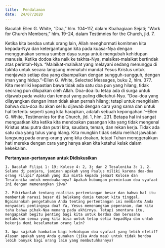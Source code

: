 ```yaml
---
title:  Pendalaman
date:  24/07/2020
---
```


Bacalah Ellen G. White, “Doa,” hlm. 104–117, dalam Kbahagiaan Sejati; “Work for Church Members,” hlm. 19–24, dalam Testimnies for the Church, jld. 7.

Ketika kita berdoa untuk orang lain, Allah menghormati komitmen kita kepada-Nya dan ketergantungan kita pada kuasa-Nya dengan menggunakan semua sumber daya surga untuk mengubah kehidupan manusia. Ketika dodoa kita naik ke takhta-Nya, malaikat-malaikat bertindak atas perintah-Nya. “Malaikat-malaikat yang melayani sedang menunggu di takhta untuk secara langsung mematuhi mandat Yesus Kristus untuk menjawab setiap doa yang disampaikan dengan sungguh-sungguh, dengan iman yang hidup.”–Ellen G. White, Selected Messages, buku 2, hlm. 377. Kita memiliki kepastian bawa tidak ada satu doa pun yang hilang, tidak seorang pun dilupakan oleh Allah. Doa-doa itu tetap ada di surga untuk dijawab pada waktu dan tempat yang paling diketahui-Nya. “Doa-doa yang dilayangkan dengan iman tidak akan pernah hilang; tetapi untuk mengklaim bahwa doa-doa itu akan sel   lu dijawab dengan cara yang sama dan untuk hal tertentu seperti yang kita harapkan, adalah sebuah kepongahan.”–Ellen G. White, Testimonies for the Church, jld. 1, hlm. 231. Betapa hal ini sangat menguatkan kita ketika kita mendoakan pasangan kita yang tidak mengenal Kristus atau putra dan putri kita, saudara, teman, dan rekan kerja. Tidak ada satu doa yang tulus yang hlang. Kita mungkin tidak selalu melihat jawaban langsung pada orang-orang yang kita doakan, tetapi Tuhan menggerakkan hati mereka dengan cara yang hanya akan kita ketahui kelak dalam kekekalan.

**Pertanyaan-pertanyaan untuk Didiskusikan**

`1.	Bacalah Filipi 1: 19; Kolose 4: 2, 3; dan 2 Tesalonika 3: 1, 2. Selama di penjara, jaminan apakah yang Paulus miliki karena doa-doa orang Filipi? Apakah yang dia minta kepada jemaat Kolose dan Tesalonika untuk mendoakannya? Apakah hubungan permintaan doa syafaat ini dengan memenangkan jiwa?`

`2.	Pikirkanlah tentang realitas pertentangan besar dan bahwa hal itu membentuk narasi besar di belakang dunia tempat kita tinggal. Bgaimanakah pengetahuan Anda tentang pertentangan ini membantu Anda menyadari pentingnya doa? Ya, Yesus memenangkan peperanan, dan kita tahu bahwa pihak-Nya menang pada akhirnya. Tetapi smentara itu, mengapakah begitu penting bagi kita untuk berdoa dan berusaha melakukan semua yang kita bisa untuk tetap setia kepadNya dan untuk bekerja demi keselamatan orang lain?`

`3.	Apa sajakah hambatan bagi kehidupan doa syafaat yang lebih efetif? Alasan apakah yang Anda gunakan (jika Anda mau) untuk tidak berdoa lebih banyak bagi orang lain yang membutuhkannya?`